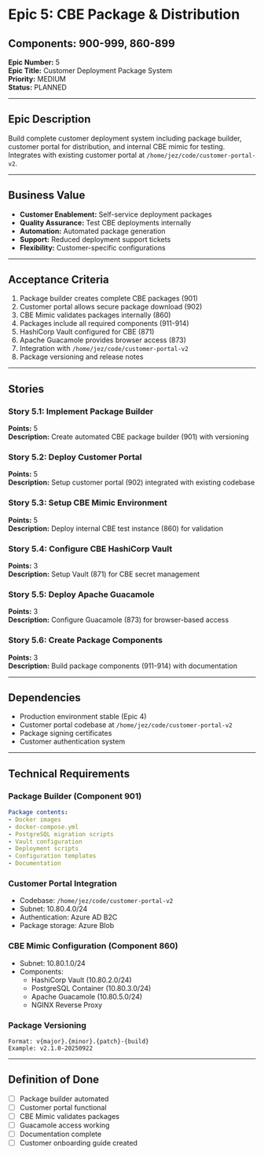 # Epic 5: CBE Package & Distribution
## Components: 900-999, 860-899

**Epic Number:** 5  
**Epic Title:** Customer Deployment Package System  
**Priority:** MEDIUM  
**Status:** PLANNED  

---

## Epic Description

Build complete customer deployment system including package builder, customer portal for distribution, and internal CBE mimic for testing. Integrates with existing customer portal at `/home/jez/code/customer-portal-v2`.

---

## Business Value

- **Customer Enablement:** Self-service deployment packages
- **Quality Assurance:** Test CBE deployments internally
- **Automation:** Automated package generation
- **Support:** Reduced deployment support tickets
- **Flexibility:** Customer-specific configurations

---

## Acceptance Criteria

1. Package builder creates complete CBE packages (901)
2. Customer portal allows secure package download (902)
3. CBE Mimic validates packages internally (860)
4. Packages include all required components (911-914)
5. HashiCorp Vault configured for CBE (871)
6. Apache Guacamole provides browser access (873)
7. Integration with `/home/jez/code/customer-portal-v2`
8. Package versioning and release notes

---

## Stories

### Story 5.1: Implement Package Builder
**Points:** 5  
**Description:** Create automated CBE package builder (901) with versioning

### Story 5.2: Deploy Customer Portal
**Points:** 5  
**Description:** Setup customer portal (902) integrated with existing codebase

### Story 5.3: Setup CBE Mimic Environment
**Points:** 5  
**Description:** Deploy internal CBE test instance (860) for validation

### Story 5.4: Configure CBE HashiCorp Vault
**Points:** 3  
**Description:** Setup Vault (871) for CBE secret management

### Story 5.5: Deploy Apache Guacamole
**Points:** 3  
**Description:** Configure Guacamole (873) for browser-based access

### Story 5.6: Create Package Components
**Points:** 3  
**Description:** Build package components (911-914) with documentation

---

## Dependencies

- Production environment stable (Epic 4)
- Customer portal codebase at `/home/jez/code/customer-portal-v2`
- Package signing certificates
- Customer authentication system

---

## Technical Requirements

### Package Builder (Component 901)
```yaml
Package contents:
- Docker images
- docker-compose.yml
- PostgreSQL migration scripts
- Vault configuration
- Deployment scripts
- Configuration templates
- Documentation
```

### Customer Portal Integration
- Codebase: `/home/jez/code/customer-portal-v2`
- Subnet: 10.80.4.0/24
- Authentication: Azure AD B2C
- Package storage: Azure Blob

### CBE Mimic Configuration (Component 860)
- Subnet: 10.80.1.0/24
- Components:
  - HashiCorp Vault (10.80.2.0/24)
  - PostgreSQL Container (10.80.3.0/24)
  - Apache Guacamole (10.80.5.0/24)
  - NGINX Reverse Proxy

### Package Versioning
```
Format: v{major}.{minor}.{patch}-{build}
Example: v2.1.0-20250922
```

---

## Definition of Done

- [ ] Package builder automated
- [ ] Customer portal functional
- [ ] CBE Mimic validates packages
- [ ] Guacamole access working
- [ ] Documentation complete
- [ ] Customer onboarding guide created